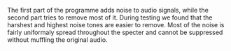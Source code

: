 The first part of the programme adds noise to audio signals, while the second part tries to remove most of it.
During testing we found that the harshest and highest noise tones are easier to remove. 
Most of the noise is fairly uniformaly spread throughout the specter and cannot be suppressed without muffling the original audio.
